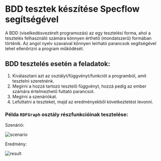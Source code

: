 # BDD tesztek készítése Specflow segítségével

A BDD (viselkedésvezérelt programozás) az egy tesztelési forma, ahol a tesztelés felhasználó számára könnyen érthető (mondatszerű) formában történik. Az angol nyelv szavaival könnyen leírható parancsok segítségével lehet ellenőrizni a program működését.

## BDD tesztelés esetén a feladatok:

1. Kiválasztani azt az osztályt/függvényt/funkciót a programból, amit tesztelni szeretnénk.
2. Megírni a hozzá tartozó tesztelő függvényt, hozzá pedig az ember számára értelmezhető futtató parancsot.
3. Megírni a szenáriókat.
4. Lefuttatni a teszteket, majd az eredményekből következtetést levonni.

### Példa `RDFGraph` osztály részfunkcióinak tesztelése:

Szenárió:

![scenario](/pics/product_bdd_pic1.png)

Eredmény:

![result](/pics/product_bdd_pic2.png)